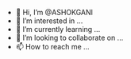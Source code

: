 - 👋 Hi, I’m @ASHOKGANI
- 👀 I’m interested in ...
- 🌱 I’m currently learning ...
- 💞️ I’m looking to collaborate on ...
- 📫 How to reach me ...

<!---
ASHOKGANI/ASHOKGANI is a ✨ special ✨ repository because its `README.md` (this file) appears on your GitHub profile.
You can click the Preview link to take a look at your changes.
--->
